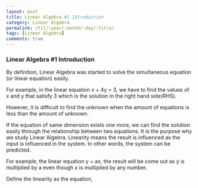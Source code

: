 ```yaml
---
layout: post
title: Linear Algebra #1 Introduction 
category: Linear Algebra
permalink: /til/:year/:month/:day/:title/
tags: [Linear Algebra]
comments: true
---
```


### Linear Algebra #1 Introduction

By definition, Linear Algebra was started to solve the simultaneous equation (or linear equation) easily.

For example, in the linear equation  x + 4y = 3, we have to find the values of x and y that satisfy 3 which is the solution in the right hand side(RHS).

However, it is difficult to find the unknown when the amount of equations is less than the amount of unknown.

If the equation of same dimension exists one more, we can find the solution easily through the relationship between two equations. It is the purpose why we study Linear Algebra. Linearity means the result is influenced as the input is influenced in the system. In other words, the system can be predicted.  

For example, the linear equation y = ax, the result will be come out as y is multiplied by a even though x is multiplied by any number.

Define the linearity as the equation,
